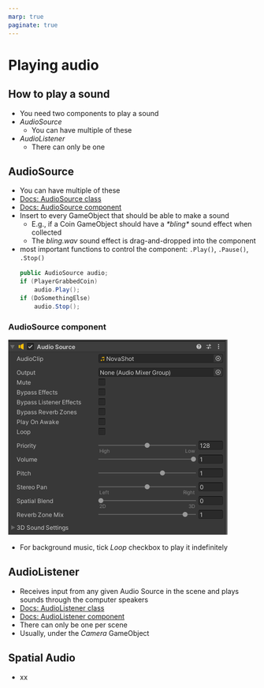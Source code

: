 ```yaml
---
marp: true
paginate: true
---
```

<!-- headingDivider: 3 -->
<!-- class: invert -->

# Playing audio

## How to play a sound

* You need two components to play a sound
* *AudioSource*
  * You can have multiple of these
* *AudioListener*
  * There can only be one

## AudioSource

* You can have multiple of these
* [Docs: AudioSource class](https://docs.unity3d.com/ScriptReference/AudioSource.html)
* [Docs: AudioSource component](https://docs.unity3d.com/Manual/class-AudioSource.html)
* Insert to every GameObject that should be able to make a sound
  * E.g., if a Coin GameObject should have a *\*bling\** sound effect when collected
  * The *bling.wav* sound effect is drag-and-dropped into the component 
* most important functions to control the component: `.Play()`, `.Pause()`, `.Stop()`
  ```c#
  public AudioSource audio;
  if (PlayerGrabbedCoin)
      audio.Play();
  if (DoSomethingElse)
      audio.Stop();
  ```
### AudioSource component

![](imgs/audio-source.png)

* For background music, tick *Loop* checkbox to play it indefinitely

## AudioListener

* Receives input from any given Audio Source in the scene and plays sounds through the computer speakers
* [Docs: AudioListener class](https://docs.unity3d.com/ScriptReference/AudioListener.html)
* [Docs: AudioListener component](https://docs.unity3d.com/Manual/class-AudioListener.html)
* There can only be one per scene
* Usually, under the *Camera* GameObject


## Spatial Audio

* xx